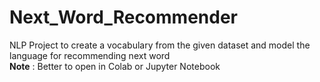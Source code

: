 # Next_Word_Recommender
NLP Project to create a vocabulary from the given dataset and model the language for recommending next word<br>
**Note** : Better to open in Colab or Jupyter Notebook
